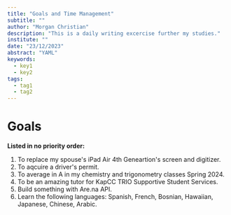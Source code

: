 ```yaml
---
title: "Goals and Time Management"
subtitle: ""
author: "Morgan Christian"
description: "This is a daily writing excercise further my studies."
institute: ""
date: "23/12/2023"
abstract: "YAML"
keywords: 
  - key1
  - key2
tags:
  - tag1
  - tag2
---
```

# Goals

**Listed in no priority order:**
1. To replace my spouse's iPad Air 4th Geneartion's screen and digitizer. 
2. To aqcuire a driver's permit. 
3. To average in A in my chemistry and trigonometry classes Spring 2024.
4. To be an amazing tutor for KapCC TRIO Supportive Student Services. 
5. Build something with Are.na API.
6. Learn the following languages: Spanish, French, Bosnian, Hawaiian, Japanese, Chinese, Arabic. 





